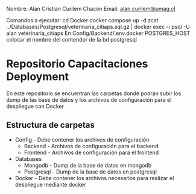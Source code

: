 Nombre: Alan Cristian Curilem Chacón
Email: alan.curilem@umag.cl

Comandos a ejecutar:
cd Docker
docker compose up -d
zcat ../Databases/Postgresql/veterinaria_citiaps.sql.gz | docker exec -i <nombre-contenedor-postgresql> psql -U alan veterinaria_citiaps
En Config/Backend/.env.docker POSTGRES_HOST colocar el nombre del contendor de la bd postgresql


# Repositorio Capacitaciones Deployment
En este repositorio se encuentran las carpetas donde podrán subir los dump de las base de datos y los archivos de configuración para el despliegue con Docker
## Estructura de carpetas
* Config - Debe contener los archivos de configuración 
    * Backend - Archivos de configuración para el backend
    * Frontend - Archivos de configuración para el frontend
* Databases
    * Mongodb - Dump de la base de datos en mongodb
    * Postgresql - Dump de la base de datos en postgresql
* Docker - Debe contener los archivos necesarios para realizar el despliegue mediante docker
